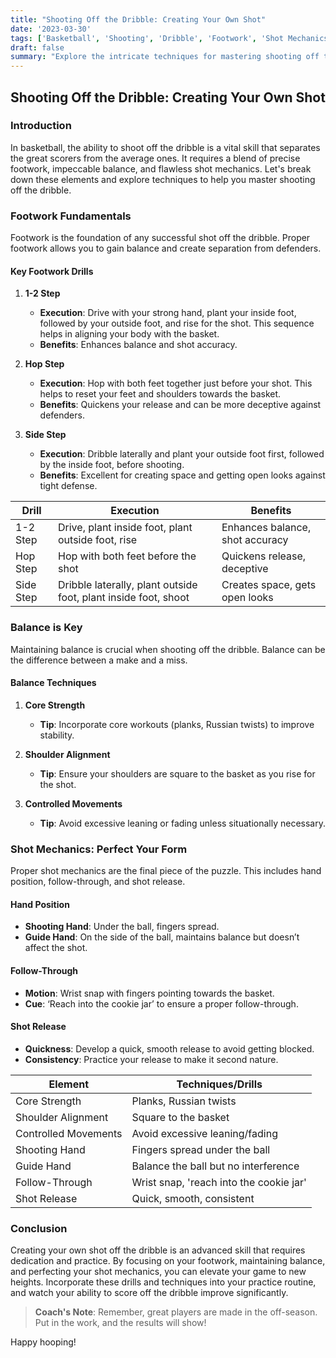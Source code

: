 ```yaml
---
title: "Shooting Off the Dribble: Creating Your Own Shot"
date: '2023-03-30'
tags: ['Basketball', 'Shooting', 'Dribble', 'Footwork', 'Shot Mechanics', 'Balance', 'Player Development', 'Coaching Wisdom', 'Basketball Tips']
draft: false
summary: "Explore the intricate techniques for mastering shooting off the dribble, focusing on essential elements such as footwork, balance, and shot mechanics."
---
```


## Shooting Off the Dribble: Creating Your Own Shot

### Introduction
In basketball, the ability to shoot off the dribble is a vital skill that separates the great scorers from the average ones. It requires a blend of precise footwork, impeccable balance, and flawless shot mechanics. Let's break down these elements and explore techniques to help you master shooting off the dribble.

### Footwork Fundamentals
Footwork is the foundation of any successful shot off the dribble. Proper footwork allows you to gain balance and create separation from defenders. 

#### Key Footwork Drills
1. **1-2 Step**
   - **Execution**: Drive with your strong hand, plant your inside foot, followed by your outside foot, and rise for the shot. This sequence helps in aligning your body with the basket.
   - **Benefits**: Enhances balance and shot accuracy.

2. **Hop Step**
   - **Execution**: Hop with both feet together just before your shot. This helps to reset your feet and shoulders towards the basket.
   - **Benefits**: Quickens your release and can be more deceptive against defenders.

3. **Side Step**
   - **Execution**: Dribble laterally and plant your outside foot first, followed by the inside foot, before shooting.
   - **Benefits**: Excellent for creating space and getting open looks against tight defense.

| Drill        | Execution                                | Benefits                   |
|--------------|------------------------------------------|----------------------------|
| 1-2 Step     | Drive, plant inside foot, plant outside foot, rise | Enhances balance, shot accuracy  |
| Hop Step     | Hop with both feet before the shot       | Quickens release, deceptive |
| Side Step    | Dribble laterally, plant outside foot, plant inside foot, shoot | Creates space, gets open looks |

### Balance is Key
Maintaining balance is crucial when shooting off the dribble. Balance can be the difference between a make and a miss.

#### Balance Techniques
1. **Core Strength**
   - **Tip**: Incorporate core workouts (planks, Russian twists) to improve stability.
   
2. **Shoulder Alignment**
   - **Tip**: Ensure your shoulders are square to the basket as you rise for the shot.

3. **Controlled Movements**
   - **Tip**: Avoid excessive leaning or fading unless situationally necessary.

### Shot Mechanics: Perfect Your Form
Proper shot mechanics are the final piece of the puzzle. This includes hand position, follow-through, and shot release.

#### Hand Position
- **Shooting Hand**: Under the ball, fingers spread.
- **Guide Hand**: On the side of the ball, maintains balance but doesn’t affect the shot.

#### Follow-Through
- **Motion**: Wrist snap with fingers pointing towards the basket.
- **Cue**: ‘Reach into the cookie jar’ to ensure a proper follow-through.

#### Shot Release
- **Quickness**: Develop a quick, smooth release to avoid getting blocked.
- **Consistency**: Practice your release to make it second nature.

| Element           | Techniques/Drills                              |
|-------------------|------------------------------------------------|
| Core Strength     | Planks, Russian twists                         |
| Shoulder Alignment| Square to the basket                           |
| Controlled Movements | Avoid excessive leaning/fading              |
| Shooting Hand     | Fingers spread under the ball                  |
| Guide Hand        | Balance the ball but no interference           |
| Follow-Through    | Wrist snap, 'reach into the cookie jar'        |
| Shot Release      | Quick, smooth, consistent                      |

### Conclusion
Creating your own shot off the dribble is an advanced skill that requires dedication and practice. By focusing on your footwork, maintaining balance, and perfecting your shot mechanics, you can elevate your game to new heights. Incorporate these drills and techniques into your practice routine, and watch your ability to score off the dribble improve significantly.

> **Coach's Note**: Remember, great players are made in the off-season. Put in the work, and the results will show!

Happy hooping!
```
